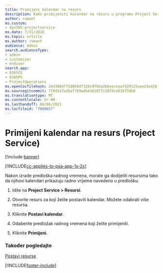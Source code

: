 ```yaml
---
title: Primijeni kalendar na resurs
description: Kako primijeniti kalendar na resurs u programu Project Service
author: rumant
ms.custom:
- dyn365-projectservice
ms.date: 7/31/2018
ms.topic: article
ms.author: rumant
audience: Admin
search.audienceType:
- admin
- customizer
- enduser
search.app:
- D365CE
- D365PS
- ProjectOperations
ms.openlocfilehash: 24d300df710850df329c9fbba2b6eeceaa7d29125aae23a42bf3f2a94bed131a
ms.sourcegitcommit: 7f8d1e7a16af769adb43d1877c28fdce53975db8
ms.translationtype: MT
ms.contentlocale: hr-HR
ms.lasthandoff: 08/06/2021
ms.locfileid: "7000657"
---
```

# <a name="apply-a-calendar-to-a-resource-project-service"></a>Primijeni kalendar na resurs (Project Service)

[!include [banner](../includes/psa-now-project-operations.md)]

[!INCLUDE[cc-applies-to-psa-app-1x-2x](../includes/cc-applies-to-psa-app-1x-2x.md)]

Nakon izrade predloška radnog vremena, morate ga dodijeliti resursima tako da njihovi kalendari prikazuju radno vrijeme navedeno u predlošku.  
  
1.  Idite na **Project Service > Resursi**.  
  
2.  Otvorite resurs za koji želite postaviti kalendar. Možete odabrati više resursa.  
  
3.  Kliknite **Postavi kalendar**.  
  
4.  Odaberite predložak radnog vremena koji želite primijeniti.  
  
5.  Kliknite **Primijeni**.  
  
### <a name="see-also"></a>Također pogledajte  
 [Postavi resurse](../psa/set-up-resources.md)


[!INCLUDE[footer-include](../includes/footer-banner.md)]
